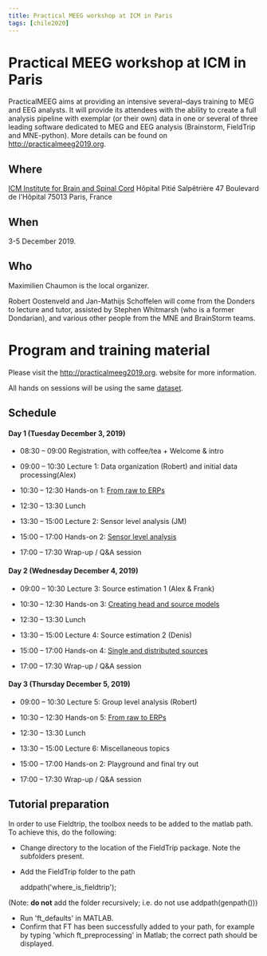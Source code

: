 ```yaml
---
title: Practical MEEG workshop at ICM in Paris
tags: [chile2020]
---
```


# Practical MEEG workshop at ICM in Paris

PracticalMEEG aims at providing an intensive several–days training to MEG and EEG analysts. It will provide its attendees with the ability to create a full analysis pipeline with exemplar (or their own) data in one or several of three leading software dedicated to MEG and EEG analysis (Brainstorm, FieldTrip and MNE-python). More details can be found on <http://practicalmeeg2019.org>.

## Where

[ICM Institute for Brain and Spinal Cord](https://goo.gl/maps/B8vuqTo3tcagXFsM8)
Hôpital Pitié Salpêtrière
47 Boulevard de l'Hôpital
75013 Paris, France

## When

3-5 December 2019.

## Who

Maximilien Chaumon is the local organizer.

Robert Oostenveld and Jan-Mathijs Schoffelen will come from the Donders to lecture and tutor, assisted by Stephen Whitmarsh (who is a former Dondarian), and various other people from the MNE and BrainStorm teams.

# Program and training material

Please visit the <http://practicalmeeg2019.org>. website for more information.

All hands on sessions will be using the same [dataset](/workshop/meg-uk-2015/dataset).

## Schedule

#### Day 1 (Tuesday December 3, 2019)

- 08:30 – 09:00 Registration, with coffee/tea + Welcome & intro
- 09:00 – 10:30 Lecture 1: Data organization (Robert) and initial data processing(Alex)
- 10:30 – 12:30 Hands-on 1: [From raw to ERPs](/workshop/paris2019/handson_raw2erp)

- 12:30 – 13:30 Lunch

- 13:30 – 15:00 Lecture 2: Sensor level analysis (JM)
- 15:00 – 17:00 Hands-on 2: [Sensor level analysis](/workshop/paris2019/handson_sensoranalysis)
- 17:00 – 17:30 Wrap-up / Q&A session

#### Day 2 (Wednesday December 4, 2019)

- 09:00 – 10:30 Lecture 3: Source estimation 1 (Alex & Frank)
- 10:30 – 12:30 Hands-on 3: [Creating head and source models](/workshop/paris2019/handson_anatomy)

- 12:30 – 13:30 Lunch

- 13:30 – 15:00 Lecture 4: Source estimation 2 (Denis)
- 15:00 – 17:00 Hands-on 4: [Single and distributed sources](/workshop/paris2019/handson_sourceanalysis)
- 17:00 – 17:30 Wrap-up / Q&A session

#### Day 3 (Thursday December 5, 2019)

- 09:00 – 10:30 Lecture 5: Group level analysis (Robert)
- 10:30 – 12:30 Hands-on 5: [From raw to ERPs](/workshop/paris2019/handson_groupanalysis)

- 12:30 – 13:30 Lunch

- 13:30 – 15:00 Lecture 6: Miscellaneous topics
- 15:00 – 17:00 Hands-on 2: Playground and final try out
- 17:00 – 17:30 Wrap-up / Q&A session

## Tutorial preparation

In order to use Fieldtrip, the toolbox needs to be added to the matlab path. To achieve this, do the following:

- Change directory to the location of the FieldTrip package. Note the subfolders present.
- Add the FieldTrip folder to the path

    addpath('where_is_fieldtrip');

(Note: **do not** add the folder recursively; i.e. do not use addpath(genpath()))

- Run 'ft_defaults' in MATLAB.
- Confirm that FT has been successfully added to your path, for example by typing 'which ft_preprocessing' in Matlab; the correct path should be displayed.
